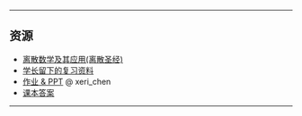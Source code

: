 <!--
## 课程总览  
- 难度评分 10 / 10 （1 份）  
- 实用评分 5 / 10 （1 份）  
- `快跑，太难了。`  
-->

---

## 资源  
- [离散数学及其应用(离散圣经)](https://file.uhsea.com/2403/16d265fed986a1877af6ff36b8753e8cLT.pdf)  
- [学长留下的复习资料](https://file.uhsea.com/2403/269f14a0c1a35ab6e97b0ee6a9da145eAN.zip)  
- [作业 & PPT](https://gitee.com/xeri_chen/discretemathcourse2022) @ xeri_chen
- [课本答案](https://cqu-openlib.lanzouh.com/i7t4P1uq6era)

---

<!--
## 教师们  
- #### 黄宏宇  
    - 内容评分 10/10 （1 份）  
    - 分数评分 10/10 （1 份）  
    - 对该老师的评价：  
        `
        黄宏宇老师很亲和可爱，学识渊博，讲课条理清晰，经常讲一些趣闻并且在QQ群与我们互动，而且提前下课。
        ` @ Emma  
-->